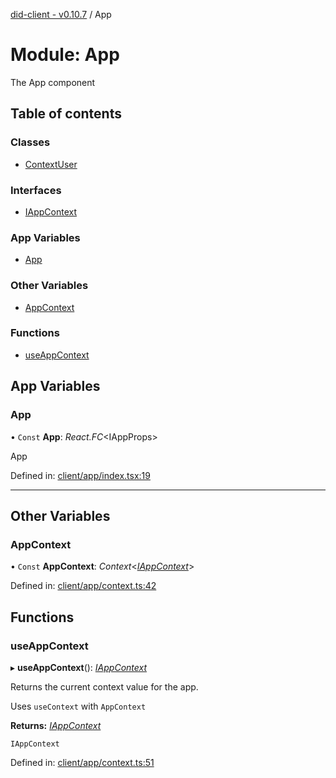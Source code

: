 [did-client - v0.10.7](../README.md) / App

# Module: App

The App component

## Table of contents

### Classes

- [ContextUser](../classes/app.contextuser.md)

### Interfaces

- [IAppContext](../interfaces/app.iappcontext.md)

### App Variables

- [App](app.md#app)

### Other Variables

- [AppContext](app.md#appcontext)

### Functions

- [useAppContext](app.md#useappcontext)

## App Variables

### App

• `Const` **App**: *React.FC*<IAppProps\>

App

Defined in: [client/app/index.tsx:19](https://github.com/Puzzlepart/did/blob/dev/client/app/index.tsx#L19)

___

## Other Variables

### AppContext

• `Const` **AppContext**: *Context*<[*IAppContext*](../interfaces/app.iappcontext.md)\>

Defined in: [client/app/context.ts:42](https://github.com/Puzzlepart/did/blob/dev/client/app/context.ts#L42)

## Functions

### useAppContext

▸ **useAppContext**(): [*IAppContext*](../interfaces/app.iappcontext.md)

Returns the current context value for the app.

Uses `useContext` with `AppContext`

**Returns:** [*IAppContext*](../interfaces/app.iappcontext.md)

`IAppContext`

Defined in: [client/app/context.ts:51](https://github.com/Puzzlepart/did/blob/dev/client/app/context.ts#L51)
